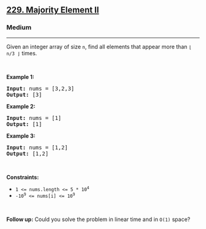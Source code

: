 <h2><a href="https://leetcode.com/problems/majority-element-ii/">229. Majority Element II</a></h2><h3>Medium</h3><hr><div><p>Given an integer array of size <code>n</code>, find all elements that appear more than <code>⌊ n/3 ⌋</code> times.</p>

<p>&nbsp;</p>
<p><strong>Example 1:</strong></p>

<pre style="position: relative;"><strong>Input:</strong> nums = [3,2,3]
<strong>Output:</strong> [3]
<div class="open_grepper_editor" title="Edit &amp; Save To Grepper"></div></pre>

<p><strong>Example 2:</strong></p>

<pre style="position: relative;"><strong>Input:</strong> nums = [1]
<strong>Output:</strong> [1]
<div class="open_grepper_editor" title="Edit &amp; Save To Grepper"></div></pre>

<p><strong>Example 3:</strong></p>

<pre style="position: relative;"><strong>Input:</strong> nums = [1,2]
<strong>Output:</strong> [1,2]
<div class="open_grepper_editor" title="Edit &amp; Save To Grepper"></div></pre>

<p>&nbsp;</p>
<p><strong>Constraints:</strong></p>

<ul data-read-aloud-multi-block="true">
	<li><code>1 &lt;= nums.length &lt;= 5 * 10<sup style="">4</sup></code></li>
	<li><code>-10<sup style="">9</sup> &lt;= nums[i] &lt;= 10<sup style="">9</sup></code></li>
</ul>

<p>&nbsp;</p>
<p><strong>Follow up:</strong> Could you solve the problem in linear time and in <code>O(1)</code> space?</p>
</div>